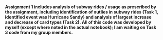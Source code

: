 #### Assignment 1 includes analysis of subway rides / usage as prescribed by the assignment, including identification of outlies in subway rides (Task 1, identified event was Hurricane Sandy) and analysis of largest increase and decrease of card types (Task 2).  All of this code was developed by myself (except where noted in the actual notebook); I am waiting on Task 3 code from my group members.
